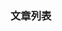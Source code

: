 
[@id]: README.md 
[@title]: bigdata
[@location]: docs/bigdata/README.md
[@author]: leity
[@date]: 2021-12-14

### 文章列表

